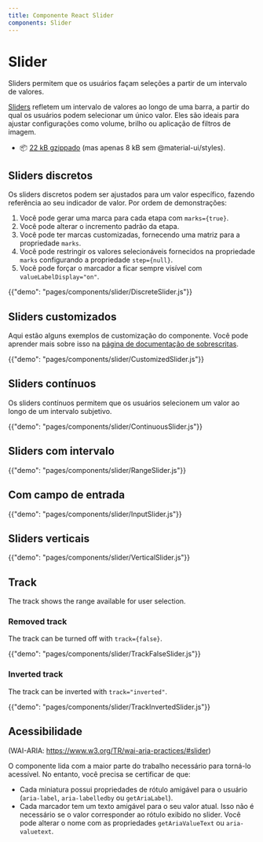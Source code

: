 ```yaml
---
title: Componente React Slider
components: Slider
---
```


# Slider

<p class="description">Sliders permitem que os usuários façam seleções a partir de um intervalo de valores.</p>

[Sliders](https://material.io/design/components/sliders.html) refletem um intervalo de valores ao longo de uma barra, a partir do qual os usuários podem selecionar um único valor. Eles são ideais para ajustar configurações como volume, brilho ou aplicação de filtros de imagem.

- 📦 [22 kB gzippado](/size-snapshot) (mas apenas 8 kB sem @material-ui/styles).

## Sliders discretos

Os sliders discretos podem ser ajustados para um valor específico, fazendo referência ao seu indicador de valor. Por ordem de demonstrações:

1. Você pode gerar uma marca para cada etapa com `marks={true}`.
2. Você pode alterar o incremento padrão da etapa.
3. Você pode ter marcas customizadas, fornecendo uma matriz para a propriedade `marks`.
4. Você pode restringir os valores selecionáveis fornecidos na propriedade `marks` configurando a propriedade `step={null}`.
5. Você pode forçar o marcador a ficar sempre visível com `valueLabelDisplay="on"`.

{{"demo": "pages/components/slider/DiscreteSlider.js"}}

## Sliders customizados

Aqui estão alguns exemplos de customização do componente. Você pode aprender mais sobre isso na [página de documentação de sobrescritas](/customization/components/).

{{"demo": "pages/components/slider/CustomizedSlider.js"}}

## Sliders contínuos

Os sliders contínuos permitem que os usuários selecionem um valor ao longo de um intervalo subjetivo.

{{"demo": "pages/components/slider/ContinuousSlider.js"}}

## Sliders com intervalo

{{"demo": "pages/components/slider/RangeSlider.js"}}

## Com campo de entrada

{{"demo": "pages/components/slider/InputSlider.js"}}

## Sliders verticais

{{"demo": "pages/components/slider/VerticalSlider.js"}}

## Track

The track shows the range available for user selection.

### Removed track

The track can be turned off with `track={false}`.

{{"demo": "pages/components/slider/TrackFalseSlider.js"}}

### Inverted track

The track can be inverted with `track="inverted"`.

{{"demo": "pages/components/slider/TrackInvertedSlider.js"}}

## Acessibilidade

(WAI-ARIA: https://www.w3.org/TR/wai-aria-practices/#slider)

O componente lida com a maior parte do trabalho necessário para torná-lo acessível. No entanto, você precisa se certificar de que:

- Cada miniatura possui propriedades de rótulo amigável para o usuário (`aria-label`, `aria-labelledby` ou `getAriaLabel`).
- Cada marcador tem um texto amigável para o seu valor atual. Isso não é necessário se o valor corresponder ao rótulo exibido no slider. Você pode alterar o nome com as propriedades `getAriaValueText` ou `aria-valuetext`.